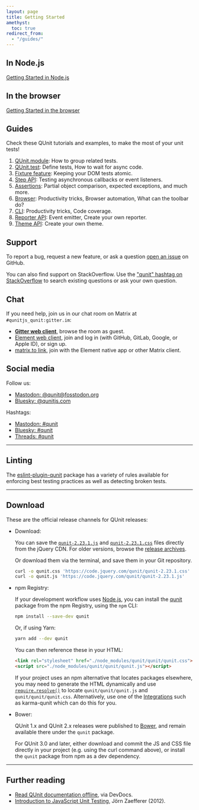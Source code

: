 ```yaml
---
layout: page
title: Getting Started
amethyst:
  toc: true
redirect_from:
  - "/guides/"
---
```


## In Node.js

[Getting Started in Node.js](./cli.md)

## In the browser

[Getting Started in the browser](./browser.md)

## Guides

Check these QUnit tutorials and examples, to make the most of your unit tests!

1. [QUnit.module](./api/QUnit/module.md#organizing-your-tests): How to group related tests.
1. [QUnit.test](./api/QUnit/test.md#examples): Define tests, How to wait for async code.
1. [Fixture feature](./browser.md#fixture): Keeping your DOM tests atomic.
1. [Step API](./api/assert/verifySteps.md): Testing asynchronous callbacks or event listeners.
1. [Assertions](./api/assert/index.md): Partial object comparison, expected exceptions, and much more.
1. [Browser](./browser.md): Productivity tricks, Browser automation, What can the toolbar do?
1. [CLI](./cli.md): Productivity tricks, Code coverage.
1. [Reporter API](./callbacks/QUnit.on.md#reporter-api): Event emitter, Create your own reporter.
1. [Theme API](./browser.md#theme-api): Create your own theme.

## Support

To report a bug, request a new feature, or ask a question [open an issue](https://github.com/qunitjs/qunit/issues) on GitHub.

You can also find support on StackOverflow. Use the ["qunit" hashtag on StackOverflow](https://stackoverflow.com/questions/tagged/qunit) to search existing questions or ask your own question.

## Chat

If you need help, join us in our chat room on Matrix at `#qunitjs_qunit:gitter.im`:

* **[Gitter web client](https://app.gitter.im/#/room/#qunitjs_qunit:gitter.im)**, browse the room as guest.
* [Element web client](https://app.element.io/#/room/#qunitjs_qunit:gitter.im), join and log in (with GitHub, GitLab, Google, or Apple ID), or sign up.
* [matrix.to link](https://matrix.to/#/#qunitjs_qunit:gitter.im?web-instance[element.io]=app.gitter.im), join with the Element native app or other Matrix client.

## Social media

Follow us:
* [Mastodon: @qunit@fosstodon.org](https://fosstodon.org/@qunit)
* [Bluesky: @qunitjs.com](https://bsky.app/profile/qunitjs.com)

Hashtags:
* [Mastodon: #qunit](https://mastodon.social/tags/qunit)
* [Bluesky: #qunit](https://bsky.app/hashtag/qunit)
* [Threads: #qunit](https://www.threads.net/search?q=%23qunit&serp_type=default)

---

## Linting

The [eslint-plugin-qunit](https://github.com/platinumazure/eslint-plugin-qunit) package has a variety of rules available for enforcing best testing practices as well as detecting broken tests.

---

<span id="release-channels"></span>

## Download

These are the official release channels for QUnit releases:

* Download:

  You can save the [`qunit-2.23.1.js`](https://code.jquery.com/qunit/qunit-2.23.1.js) and [`qunit-2.23.1.css`](https://code.jquery.com/qunit/qunit-2.23.1.css) files directly from the jQuery CDN.
  For older versions, browse the [release archives](https://releases.jquery.com/qunit/).

  Or download them via the terminal, and save them in your Git repository.

  ```bash
  curl -o qunit.css 'https://code.jquery.com/qunit/qunit-2.23.1.css'
  curl -o qunit.js 'https://code.jquery.com/qunit/qunit-2.23.1.js'
  ```

* npm Registry:

  If your development workflow uses [Node.js](https://nodejs.org/en/), you can install the [qunit](https://www.npmjs.com/package/qunit) package from the npm Registry, using the `npm` CLI:

  ```bash
  npm install --save-dev qunit
  ```

  Or, if using Yarn:
  ```bash
  yarn add --dev qunit
  ```

  You can then reference these in your HTML:
  ```html
  <link rel="stylesheet" href="./node_modules/qunit/qunit/qunit.css">
  <script src="./node_modules/qunit/qunit/qunit.js"></script>
  ```

  If your project uses an npm alternative that locates packages elsewhere, you may need to generate the HTML dynamically and use [`require.resolve()`](https://nodejs.org/api/modules.html#modules_require_resolve_request_options) to locate `qunit/qunit/qunit.js` and `qunit/qunit/qunit.css`. Alternatively, use one of the [Integrations](./browser.md#integrations) such as karma-qunit which can do this for you.

* Bower:

  QUnit 1.x and QUnit 2.x releases were published to [Bower](https://bower.io/), and remain available there  under the `qunit` package.

  For QUnit 3.0 and later, either download and commit the JS and CSS file directly in your project (e.g. using the curl command above), or install the `qunit` package from npm as a dev dependency.

---

## Further reading

* [Read QUnit documentation offline](https://devdocs.io/qunit/), via DevDocs.
* [Introduction to JavaScript Unit Testing](https://coding.smashingmagazine.com/2012/06/introduction-to-javascript-unit-testing/), Jörn Zaefferer (2012).
